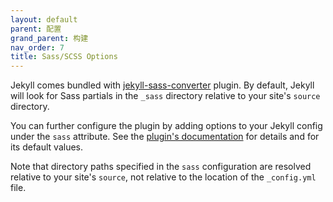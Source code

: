 ```yaml
---
layout: default
parent: 配置
grand_parent: 构建
nav_order: 7
title: Sass/SCSS Options
---
```


Jekyll comes bundled with [jekyll-sass-converter](https://github.com/jekyll/jekyll-sass-converter) plugin. By default, Jekyll will look for Sass partials in the `_sass` directory relative to your site's `source` directory.

You can further configure the plugin by adding options to your Jekyll config under the `sass` attribute. See the [plugin's documentation](https://github.com/jekyll/jekyll-sass-converter#usage) for details and for its default values.

<div class="note info">
  <p>
    Note that directory paths specified in the <code>sass</code> configuration
    are resolved relative to your site's <code>source</code>, not relative to the location of the <code>_config.yml</code> file.
  </p>
</div>
